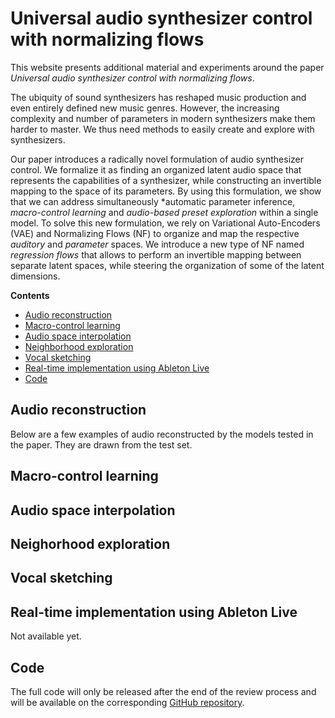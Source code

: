 <!--
<script src="http://vjs.zencdn.net/4.0/video.js"></script>
-->

<script src="https://cdnjs.cloudflare.com/ajax/libs/mathjax/2.7.0/MathJax.js?config=TeX-AMS-MML_HTMLorMML" type="text/javascript"></script>

<script type="text/javascript"> 
      // Show button
      function look(type){ 
      param=document.getElementById(type); 
      if(param.style.display == "none") param.style.display = "block"; 
      else param.style.display = "none" 
      } 
</script> 

# Universal audio synthesizer control with normalizing flows

This website presents additional material and experiments around the paper *Universal audio synthesizer control with normalizing flows*.

The ubiquity of sound synthesizers has reshaped music production and even entirely defined new music genres. However, the increasing complexity and number of parameters in modern synthesizers make them harder to master. We thus need methods to easily create and explore with synthesizers.

Our paper introduces a radically novel formulation of audio synthesizer control. We formalize it as finding an organized latent audio space that represents the capabilities of a synthesizer, while constructing an invertible mapping to the space of its parameters. By using this formulation, we show that we can address simultaneously *automatic parameter inference, *macro-control learning* and *audio-based preset exploration* within a single model. To solve this new formulation, we rely on Variational Auto-Encoders (VAE) and Normalizing Flows (NF) to organize and map the respective *auditory* and *parameter* spaces. We introduce a new type of NF named *regression flows* that allows to perform an invertible mapping between separate latent spaces, while steering the organization of some of the latent dimensions.

**Contents**
  * [Audio reconstruction](#audio-reconstruction)
  * [Macro-control learning](#macro-control-learning)
  * [Audio space interpolation](#audio-space-interpolation)
  * [Neighborhood exploration](#neighborhood-exploration)
  * [Vocal sketching](#vocal-sketching)
  * [Real-time implementation using Ableton Live](#real-time-implementation-using-ableton-live)
  * [Code](#code)

## Audio reconstruction

Below are a few examples of audio reconstructed by the models tested in the paper. They are drawn from the test set.

## Macro-control learning



## Audio space interpolation



## Neighorhood exploration



## Vocal sketching



## Real-time implementation using Ableton Live

Not available yet.

## Code

The full code will only be released after the end of the review process and will be available on the corresponding [GitHub repository](https://github.com/anonymous124/flow_synthesizer).

